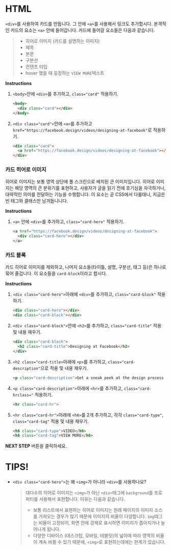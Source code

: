 # HTML
`<div>`를 사용하여 카드를 만듭니다. 그 안에  `<a>`를 사용해서 링크도 추가합시다. 본격적인 카드의 요소는 `<a>` 안에 들어갑니다. 카드에 들어갈 요소들은 다음과 같습니다.
> - 히어로 이미지 (카드를 설명하는 이미지)
> - 제목
> - 본문
> - 구분선
> - 컨텐츠 타입
> - hover 했을 때 등장하는 `VIEW MORE`텍스트

**Instructions**
1. `<body>`안에 `<div>`를 추가하고, `class="card"` 적용하기. 
    ```html
    <body>
      <div class="card"></div>
    </body>
    ```
1. `<div class="card">`안에 `<a>`를 추가하고 `href="https://facebook.design/videos/designing-at-facebook"`로 적용하기. 
    ```html
    <div class="card">
      <a href="https://facebook.design/videos/designing-at-facebook"></a>
    </div>
    ```



### 카드 히어로 이미지
히어로 이미지는 보통 영역 상단에 풀 스크린으로 배치된 큰 이미지입니다. 히어로 이미지는 해당 영역의 큰 분위기를 표현하고, 사용자가 글을 읽기 전에 호기심을 자극하거나, 대략적인 의미를 전달하는 기능을 수행합니다. 이 요소는 곧 CSS에서 다룰태니, 지금은 빈 태그와 클래스만 남겨둡니니다.

**Instructions**
1. `<a>` 안에 `<div>`를 추가하고, `class="card-hero"` 적용하기. 
    ```html
    <a href="https://facebook.design/videos/designing-at-facebook">
      <div class="card-hero"></div>
    </a>
    ```



### 카드 블록
카드 히어로 이미지를 제외하고, 나머지 요소들(타이틀, 설명, 구분선, 태그 등)은 하나로 묶어 줄겁니다. 이 요소들을 `card-block`이라고 합시다.

**Instructions**
1. `<div class="card-hero">`아래에 `<div>`를 추가하고, `class="card-block"` 적용하기. 
    ```html
    <div class="card-hero"></div>
    <div class="card-block"></div> 
    ```

1. `<div class="card-block">`안에 `<h2>`를 추가하고, `class="card-title"` 적용 및 내용 채우기.
    ```html
    <div class="card-block">
      <h2 class="card-title">Designing at Facebook</h2> 
    </div>  
    ```

1. `<h2 class="card-title>`아래에 `<p>`를 추가하고, `class="card-description"`으로 적용 및 내용 채우기. 
    ```html
    <p class="card-description">Get a sneak peek at the design process at Facebook from product designers Cat Audi and George Kedenburg III.</p>       
    ```

1. `<p class="card-description">`아래에 `<hr>`를 추가하고, `class="card-hrclass="` 적용하기. 
    ```html
    <hr class="card-hr">       
    ```

1. `<hr class="card-hr">`아래에 `<h6>`를 2개 추가하고, 각각 `class="card-type"`, `class="card-tag"` 적용 및 내용 채우기. 
    ```html
    <h6 class="card-type">VIDEO</h6>
    <h6 class="card-tag">VIEW MORE</h6>
    ```


**NEXT STEP** 버튼을 클릭하세요.



# TIPS!

- `<div class="card-hero">`는 왜 `<img>`가 아니라 `<div>`를 사용하나요?

  > 대다수의 히어로 이미지는 `<img>`가 아닌 `<div>`태그에 `background`를 프로퍼티를 사용해서 표현합니다. 이유는 다음과 같습니다. 
  >
  > - 보통 리스트에서 표현하는 히어로 이미지는 원래 페이지의 이미지 소스를 가져오는 경우가 많기 때문에 이미지의 비율이 다양합니다. `ìmg`태그는 비율이 고정되어, 화면 안에 강제로 표시하면 이미지가 좁아지거나 늘어나게 됩니다.
  > - 다양한 디바이스 (데스크탑, 모바일, 테블릿)의 넓이에 따라 영역의 비율이 계속 바뀔 수 있기 때문에, `<img>`로 표현하는데에는 한계가 있습니다. 

